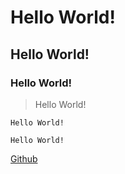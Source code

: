 # Hello World!

## Hello World!

### Hello World!

>Hello World!

~~~
Hello World!
~~~

`Hello World!`

[Github](http://www.github.com/)
